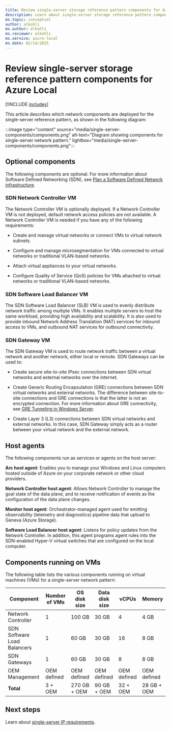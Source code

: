 ```yaml
---
title: Review single-server storage reference pattern components for Azure Local
description: Learn about single-server storage reference pattern components for Azure Local.
ms.topic: conceptual
author: alkohli
ms.author: alkohli
ms.reviewer: alkohli
ms.service: azure-local
ms.date: 02/14/2025
---
```


# Review single-server storage reference pattern components for Azure Local

[!INCLUDE [includes](../includes/hci-applies-to-23h2-22h2.md)]

This article describes which network components are deployed for the single-server reference pattern, as shown in the following diagram:

:::image type="content" source="media/single-server-components/components.png" alt-text="Diagram showing components for single-server network pattern." lightbox="media/single-server-components/components.png":::

## Optional components

The following components are optional. For more information about Software Defined Networking (SDN), see [Plan a Software Defined Network infrastructure](../concepts/plan-software-defined-networking-infrastructure.md).

### SDN Network Controller VM

The Network Controller VM is optionally deployed. If a Network Controller VM is not deployed, default network access policies are not available. A Network Controller VM is needed if you have any of the following requirements:

- Create and manage virtual networks or connect VMs to virtual network subnets.

- Configure and manage microsegmentation for VMs connected to virtual networks or traditional VLAN-based networks.

- Attach virtual appliances to your virtual networks.

- Configure Quality of Service (QoS) policies for VMs attached to virtual networks or traditional VLAN-based networks.

### SDN Software Load Balancer VM

The SDN Software Load Balancer (SLB) VM is used to evenly distribute network traffic among multiple VMs. It enables multiple servers to host the same workload, providing high availability and scalability. It is also used to provide inbound Network Address Translation (NAT) services for inbound access to VMs, and outbound NAT services for outbound connectivity.

### SDN Gateway VM

The SDN Gateway VM is used to route network traffic between a virtual network and another network, either local or remote. SDN Gateways can be used to:

- Create secure site-to-site IPsec connections between SDN virtual networks and external networks over the internet.

- Create Generic Routing Encapsulation (GRE) connections between SDN virtual networks and external networks. The difference between site-to-site connections and GRE connections is that the latter is not an encrypted connection. For more information about GRE connectivity, see [GRE Tunneling in Windows Server](/windows-server/remote/remote-access/ras-gateway/gre-tunneling-windows-server).

- Create Layer 3 (L3) connections between SDN virtual networks and external networks. In this case, SDN Gateway simply acts as a router between your virtual network and the external network.

## Host agents

The following components run as services or agents on the host server:

**Arc host agent**: Enables you to manage your Windows and Linux computers hosted outside of Azure on your corporate network or other cloud providers.

**Network Controller host agent**: Allows Network Controller to manage the goal state of the data plane, and to receive notification of events as the configuration of the data plane changes.

**Monitor host agent**: Orchestrator-managed agent used for emitting observability (telemetry and diagnostics) pipeline data that upload to Geneva (Azure Storage).

**Software Load Balancer host agent**: Listens for policy updates from the Network Controller. In addition, this agent programs agent rules into the SDN-enabled Hyper-V virtual switches that are configured on the local computer.

## Components running on VMs

The following table lists the various components running on virtual machines (VMs) for a single-server network pattern:

|Component|Number of VMs|OS disk size|Data disk size|vCPUs|Memory|
|--|--|--|--|--|--|
|Network Controller|1|100 GB|30 GB|4|4 GB|
|SDN Software Load Balancers|1|60 GB|30 GB|16|8 GB|
|SDN Gateways|1|60 GB|30 GB|8|8 GB|
|OEM Management|OEM defined|OEM defined|OEM defined|OEM defined|OEM defined|
|**Total**|3 + OEM|270 GB + OEM|90 GB + OEM|32 + OEM|28 GB + OEM|

## Next steps

Learn about [single-server IP requirements](single-server-ip-requirements.md).
